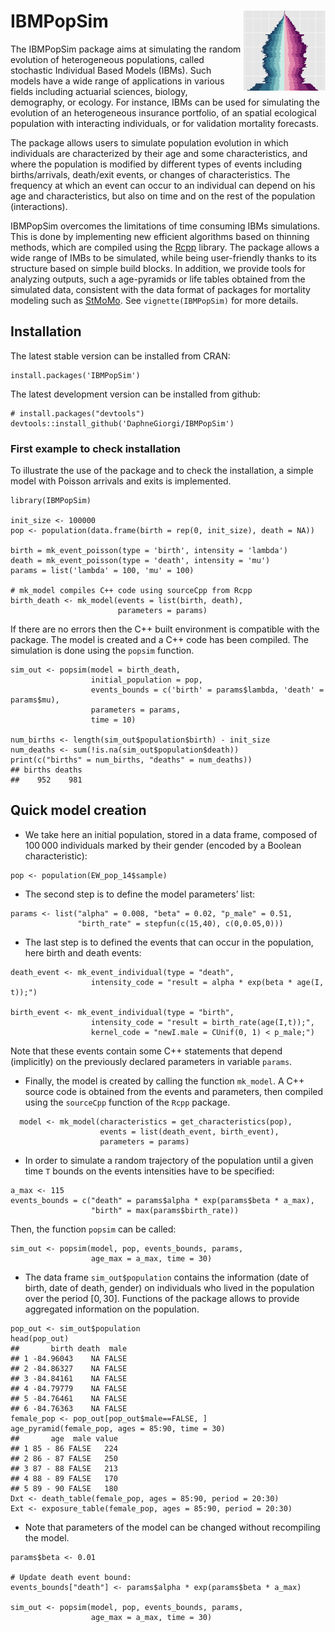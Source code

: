 
IBMPopSim <img src="man/figures/IBMPopSim_logo.png" align="right" />
====================================================================

<!-- badges: start -->
<!--
[![R build status](https://github.com/rnabioco/valr/workflows/R-CMD-check/badge.svg)](https://github.com/rnabioco/valr/actions)
[![codecov](https://codecov.io/gh/rnabioco/valr/branch/master/graph/badge.svg)](https://codecov.io/gh/rnabioco/valr)
[![](https://www.r-pkg.org/badges/version/IBMPopSim)](https://CRAN.R-project.org/package=valr)
-->
<!-- badges: end -->

The IBMPopSim package aims at simulating the random evolution of
heterogeneous populations, called stochastic Individual Based Models
(IBMs). Such models have a wide range of applications in various fields
including actuarial sciences, biology, demography, or ecology. For
instance, IBMs can be used for simulating the evolution of an
heterogeneous insurance portfolio, of an spatial ecological population
with interacting individuals, or for validation mortality forecasts.

The package allows users to simulate population evolution in which
individuals are characterized by their age and some characteristics, and
where the population is modified by different types of events including
births/arrivals, death/exit events, or changes of characteristics. The
frequency at which an event can occur to an individual can depend on his
age and characteristics, but also on time and on the rest of the
population (interactions).

IBMPopSim overcomes the limitations of time consuming IBMs simulations.
This is done by implementing new efficient algorithms based on thinning
methods, which are compiled using the [Rcpp](https://www.rcpp.org/)
library. The package allows a wide range of IMBs to be simulated, while
being user-friendly thanks to its structure based on simple build
blocks. In addition, we provide tools for analyzing outputs, such a
age-pyramids or life tables obtained from the simulated data, consistent
with the data format of packages for mortality modeling such as
[StMoMo](https://github.com/amvillegas/StMoMo). See
`vignette(IBMPopSim)` for more details.

Installation
------------

The latest stable version can be installed from CRAN:

    install.packages('IBMPopSim')

The latest development version can be installed from github:

    # install.packages("devtools")
    devtools::install_github('DaphneGiorgi/IBMPopSim')

### First example to check installation

To illustrate the use of the package and to check the installation, a
simple model with Poisson arrivals and exits is implemented.

    library(IBMPopSim)

    init_size <- 100000
    pop <- population(data.frame(birth = rep(0, init_size), death = NA))

    birth = mk_event_poisson(type = 'birth', intensity = 'lambda')
    death = mk_event_poisson(type = 'death', intensity = 'mu')
    params = list('lambda' = 100, 'mu' = 100)

    # mk_model compiles C++ code using sourceCpp from Rcpp
    birth_death <- mk_model(events = list(birth, death),
                            parameters = params)

If there are no errors then the C++ built environment is compatible with
the package. The model is created and a C++ code has been compiled. The
simulation is done using the `popsim` function.

    sim_out <- popsim(model = birth_death, 
                      initial_population = pop, 
                      events_bounds = c('birth' = params$lambda, 'death' = params$mu),
                      parameters = params, 
                      time = 10)

    num_births <- length(sim_out$population$birth) - init_size
    num_deaths <- sum(!is.na(sim_out$population$death))
    print(c("births" = num_births, "deaths" = num_deaths))
    ## births deaths 
    ##    952    981

Quick model creation
--------------------

-   We take here an initial population, stored in a data frame, composed
    of 100 000 individuals marked by their gender (encoded by a Boolean
    characteristic):

<!-- -->

    pop <- population(EW_pop_14$sample)

-   The second step is to define the model parameters’ list:

<!-- -->

    params <- list("alpha" = 0.008, "beta" = 0.02, "p_male" = 0.51,
                   "birth_rate" = stepfun(c(15,40), c(0,0.05,0)))

-   The last step is to defined the events that can occur in the
    population, here birth and death events:

<!-- -->

    death_event <- mk_event_individual(type = "death",
                      intensity_code = "result = alpha * exp(beta * age(I, t));")

    birth_event <- mk_event_individual(type = "birth", 
                      intensity_code = "result = birth_rate(age(I,t));",
                      kernel_code = "newI.male = CUnif(0, 1) < p_male;")

Note that these events contain some C++ statements that depend
(implicitly) on the previously declared parameters in variable `params`.

-   Finally, the model is created by calling the function `mk_model`. A
    C++ source code is obtained from the events and parameters, then
    compiled using the `sourceCpp` function of the `Rcpp` package.

<!-- -->

      model <- mk_model(characteristics = get_characteristics(pop),
                        events = list(death_event, birth_event),
                        parameters = params)

-   In order to simulate a random trajectory of the population until a
    given time `T` bounds on the events intensities have to be
    specified:

<!-- -->

    a_max <- 115
    events_bounds = c("death" = params$alpha * exp(params$beta * a_max),
                      "birth" = max(params$birth_rate))

Then, the function `popsim` can be called:

    sim_out <- popsim(model, pop, events_bounds, params,
                      age_max = a_max, time = 30)

-   The data frame `sim_out$population` contains the information (date
    of birth, date of death, gender) on individuals who lived in the
    population over the period \[0, 30\]. Functions of the package
    allows to provide aggregated information on the population.

<!-- -->

    pop_out <- sim_out$population
    head(pop_out)
    ##       birth death  male
    ## 1 -84.96043    NA FALSE
    ## 2 -84.86327    NA FALSE
    ## 3 -84.84161    NA FALSE
    ## 4 -84.79779    NA FALSE
    ## 5 -84.76461    NA FALSE
    ## 6 -84.76363    NA FALSE
    female_pop <- pop_out[pop_out$male==FALSE, ]
    age_pyramid(female_pop, ages = 85:90, time = 30)
    ##       age  male value
    ## 1 85 - 86 FALSE   224
    ## 2 86 - 87 FALSE   250
    ## 3 87 - 88 FALSE   213
    ## 4 88 - 89 FALSE   170
    ## 5 89 - 90 FALSE   180
    Dxt <- death_table(female_pop, ages = 85:90, period = 20:30)
    Ext <- exposure_table(female_pop, ages = 85:90, period = 20:30)

-   Note that parameters of the model can be changed without recompiling
    the model.

<!-- -->

    params$beta <- 0.01

    # Update death event bound:
    events_bounds["death"] <- params$alpha * exp(params$beta * a_max)

    sim_out <- popsim(model, pop, events_bounds, params,
                      age_max = a_max, time = 30)
